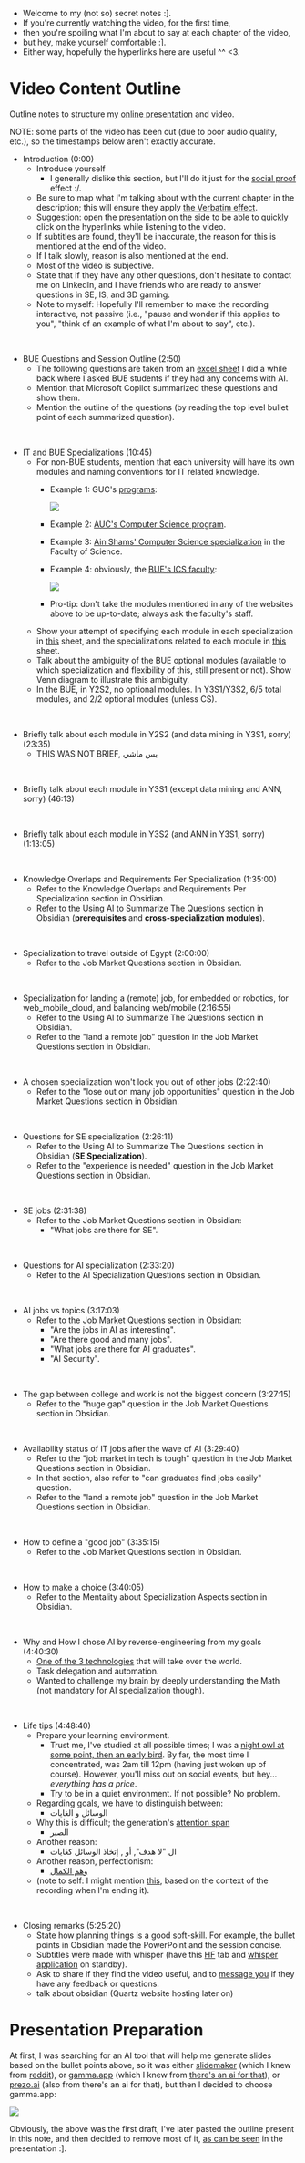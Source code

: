 
* Welcome to my (not so) secret notes :\]. 
* If you're currently watching the video, for the first time, 
* then you're spoiling what I'm about to say at each chapter of the video, 
* but hey, make yourself comfortable :\].
* Either way, hopefully the hyperlinks here are useful ^^ <3.

# Video Content Outline

Outline notes to structure my [online presentation](https://gamma.app/public/QAs-for-CS-Specializations-FAQs-from-BUE-Students-tdswg9e7u1e5hk4) and video.

NOTE: some parts of the video has been cut (due to poor audio quality, etc.), so the timestamps below aren't exactly accurate.

* Introduction (0:00)
	* Introduce yourself
		* I generally dislike this section, but I'll do it just for the [social proof](https://www.linkedin.com/pulse/psychology-video-ginger-bell/#:~:text=The%20Principle%20of%20Social%20Proof%20refers,based%20on%20their%20opinion.%5B4%5D) effect :/.
	* Be sure to map what I'm talking about with the current chapter in the description; this will ensure they apply [the Verbatim effect](https://www.linkedin.com/pulse/psychology-video-ginger-bell/#:~:text=According%20to%20Green,the%20viewer%E2%80%99s%20attention.).
	* Suggestion: open the presentation on the side to be able to quickly click on the hyperlinks while listening to the video.
	* If subtitles are found, they'll be inaccurate, the reason for this is mentioned at the end of the video.
	* If I talk slowly, reason is also mentioned at the end.
	* Most of the video is subjective.
	* State that if they have any other questions, don't hesitate to contact me on LinkedIn, and I have friends who are ready to answer questions in SE, IS, and 3D gaming.
	* Note to myself: Hopefully I'll remember to make the recording interactive, not passive (i.e., "pause and wonder if this applies to you", "think of an example of what I'm about to say", etc.).

<br>

* BUE Questions and Session Outline (2:50)
	* The following questions are taken from an [excel sheet](https://livebueedu-my.sharepoint.com/:x:/g/personal/ashraf196280_bue_edu_eg/EYZW4Ai4aGZNkrS0gdYiAsEBPgNcs7-gevJxupUX4vQ-xQ?e=VbGmq7) I did a while back where I asked BUE students if they had any concerns with AI.
	* Mention that Microsoft Copilot summarized these questions and show them.
	* Mention the outline of the questions (by reading the top level bullet point of each summarized question).

<br>

* IT and BUE Specializations (10:45)
	* For non-BUE students, mention that each university will have its own modules and naming conventions for IT related knowledge.
		* Example 1: GUC's [programs](https://www.guc.edu.eg/en/academic_programs/programs/):
		  
		  ![](Attachments%20-%20AI%20-%20FAQs%20-%20Video%20Preparation/Pasted%20image%2020240203072506.png)
		* Example 2: [AUC's Computer Science program](https://catalog.aucegypt.edu/preview_program.php?catoid=38&poid=6618).
		* Example 3: [Ain Shams' Computer Science specialization](https://asu2learn.asu.edu.eg/science/course/index.php?categoryid=14) in the Faculty of Science.
		* Example 4: obviously, the [BUE's ICS faculty](https://www.bue.edu.eg/faculty/informatics-computer-science/academic-programme):
		  
		  ![](Attachments%20-%20AI%20-%20FAQs%20-%20Video%20Preparation/Pasted%20image%2020240203073746.png)
		* Pro-tip: don't take the modules mentioned in any of the websites above to be up-to-date; always ask the faculty's staff.
	* Show your attempt of specifying each module in each specialization in [this](https://docs.google.com/document/d/1wExON8zV3sbf1hoipts_LsznLfMOWYJM9EPi7qAipwU/edit?tab=t.0#heading=h.843zzs6wkts) sheet, and the specializations related to each module in [this](https://docs.google.com/spreadsheets/d/1SzKZXzVGHpCSpZO9bACl-XES3CoZFkIxDRLIOXJk5rY/edit) sheet.
	* Talk about the ambiguity of the BUE optional modules (available to which specialization and flexibility of this, still present or not). Show Venn diagram to illustrate this ambiguity.
	* In the BUE, in Y2S2, no optional modules. In Y3S1/Y3S2, 6/5 total modules, and 2/2 optional modules (unless CS).

<br>

* Briefly talk about each module in Y2S2 (and data mining in Y3S1, sorry) (23:35)
	* THIS WAS NOT BRIEF, بس ماشي

<br>

* Briefly talk about each module in Y3S1 (except data mining and ANN, sorry) (46:13)

<br>

* Briefly talk about each module in Y3S2 (and ANN in Y3S1, sorry) (1:13:05)

<br>

* Knowledge Overlaps and Requirements Per Specialization (1:35:00)
	* Refer to the Knowledge Overlaps and Requirements Per Specialization section in Obsidian.
	* Refer to the Using AI to Summarize The Questions section in Obsidian (**prerequisites** and **cross-specialization modules**).

<br>

* Specialization to travel outside of Egypt (2:00:00)
	* Refer to the Job Market Questions section in Obsidian.

<br>

* Specialization for landing a (remote) job, for embedded or robotics, for web_mobile_cloud, and balancing web/mobile (2:16:55)
	* Refer to the Using AI to Summarize The Questions section in Obsidian.
	* Refer to the "land a remote job" question in the Job Market Questions section in Obsidian.

<br>

* A chosen specialization won't lock you out of other jobs (2:22:40)
	* Refer to the "lose out on many job opportunities" question in the Job Market Questions section in Obsidian.

<br>

 * Questions for SE specialization (2:26:11)
	 * Refer to the Using AI to Summarize The Questions section in Obsidian (**SE Specialization**).
	 * Refer to the "experience is needed" question in the Job Market Questions section in Obsidian.

<br>

* SE jobs (2:31:38)
	* Refer to the Job Market Questions section in Obsidian:
		* "What jobs are there for SE".

<br>

* Questions for AI specialization (2:33:20)
	* Refer to the AI Specialization Questions section in Obsidian.

<br>

* AI jobs vs topics (3:17:03)
	* Refer to the Job Market Questions section in Obsidian:
		* "Are the jobs in AI as interesting".
		* "Are there good and many jobs".
		* "What jobs are there for AI graduates".
		* "AI Security".

<br>

* The gap between college and work is not the biggest concern (3:27:15)
	* Refer to the "huge gap" question in the Job Market Questions section in Obsidian.

<br>

* Availability status of IT jobs after the wave of AI (3:29:40)
	* Refer to the "job market in tech is tough" question in the Job Market Questions section in Obsidian.
	* In that section, also refer to "can graduates find jobs easily" question.
	* Refer to the "land a remote job" question in the Job Market Questions section in Obsidian.
<br>

* How to define a "good job" (3:35:15)
	* Refer to the Job Market Questions section in Obsidian.

<br>

*  How to make a choice (3:40:05)
	* Refer to the Mentality about Specialization Aspects section in Obsidian.

<br>

* Why and How I chose AI by reverse-engineering from my goals (4:40:30)
	* [One of the 3 technologies](https://www.forbes.com/sites/timbajarin/2024/02/01/three-technologies-driving-the-next-25-years-of-computing/?sh=53865dd51b16#:~:text=-Artificial%20Intelligence) that will take over the world.
	* Task delegation and automation.
	* Wanted to challenge my brain by deeply understanding the Math (not mandatory for AI specialization though).

<br>

* Life tips (4:48:40)
	* Prepare your learning environment.
		* Trust me, I've studied at all possible times; I was a [night owl at some point, then an early bird](https://www.reddit.com/r/productivity/comments/11o6rlu/comment/jbrtw2b/?utm_source=share&utm_medium=web3x&utm_name=web3xcss&utm_term=1&utm_content=share_button). By far, the most time I concentrated, was 2am till 12pm (having just woken up of course). However, you'll miss out on social events, but hey... *everything has a price*.
		* Try to be in a quiet environment. If not possible? No problem.
	* Regarding goals, we have to distinguish between:
		* الوسائل و الغايات
	* Why this is difficult; the generation's [attention span](https://youtu.be/kcM4-BiXu6A?t=64) 
		* الصبر 
	* Another reason:
		* ال "لا هدف", أو , إتخاذ الوسائل كغايات
	* Another reason, perfectionism:
		* [وهم الكمال](https://www.youtube.com/watch?v=UIWkz1AtYrM&list=PL8qNfNNjw6acCMuZMtItyCGlqbiA4eKdV)
	* (note to self: I might mention [this](https://t.me/E3adettashgheel), based on the context of the recording when I'm ending it).

<br>

* Closing remarks (5:25:20)
	* State how planning things is a good soft-skill. For example, the bullet points in Obsidian made the PowerPoint and the session concise.
	* Subtitles were made with whisper (have this [HF](https://huggingface.co/ggerganov/whisper.cpp/tree/main) tab and [whisper](https://github.com/jhj0517/Whisper-WebUI?tab=readme-ov-file#whisper-webui) [application](https://github.com/Pikurrot/whisper-gui?tab=readme-ov-file) on standby).
	* Ask to share if they find the video useful, and to [message you](https://www.linkedin.com/in/ashrafharess/) if they have any feedback or questions.
	* talk about obsidian (Quartz website hosting later on)


# Presentation Preparation

At first, I was searching for an AI tool that will help me generate slides based on the bullet points above, so it was either [slidemaker](https://www.slidemake.com/) (which I knew from [reddit](https://www.reddit.com/r/powerpoint/comments/11qj9ba/i_created_an_aipowered_powerpoint_maker_to/?sort=new)), or [gamma.app](https://gamma.app/) (which I knew from [there's an ai for that](https://theresanaiforthat.com/presentation-slides/?ref=suggest&sort=most-saved)), or [prezo.ai](https://prezo.ai/) (also from there's an ai for that), but then I decided to choose gamma.app:

![](Attachments%20-%20AI%20-%20FAQs/Pasted%20image%2020240131091658.png)

Obviously, the above was the first draft, I've later pasted the outline present in this note, and then decided to remove most of it, [as can be seen](https://gamma.app/public/QAs-for-CS-Specializations-FAQs-from-BUE-Students-tdswg9e7u1e5hk4) in the presentation :\].